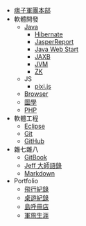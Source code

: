* [痞子軍團本部](README.md)
* 軟體開發
	* [Java](SD/Java/README.md)
		* [Hibernate](SD/Java/Hibernate.md)
		* [JasperReport](SD/Java/JasperReport.md)
		* [Java Web Start](SD/Java/JavaWebStart.md)
		* [JAXB](SD/Java/JAXB.md)
		* [JVM](SD/Java/JVM.md)
		* [ZK](SD/Java/ZK.md)
	* JS
		* [pixi.js](SD/JS/pixi.md)
	* [Browser](SD/browser.md)
	* [圖學](SD/graphics.md)
	* [PHP](SD/PHP.md)
* 軟體工程
	* [Eclipse](SE/Eclipse.md)
	* [Git](SE/Git.md)
	* [GitHub](SE/GitHub.md)
* 雜七雜八
	* [GitBook](misc/GitBook.md)
	* [Jeff 大師語錄](misc/Jeff.md)
	* [Markdown](misc/markdown.md)
* Portfolio
	* [飛行紀錄](portfolio/flight.md)
	* [桌遊紀錄](portfolio/boardGame.md)
	* [島呼冊店](portfolio/tofuBooks.md)
	* [軍旅生涯](portfolio/military.md)

